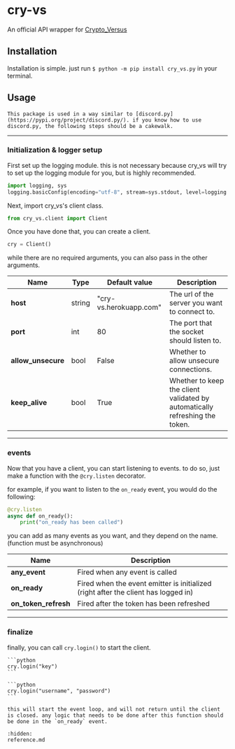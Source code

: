 # cry-vs
An official API wrapper for [Crypto_Versus](https://github.com/ProtagonistsWasTaken/crypto_versus)

## Installation
Installation is simple. just run `$ python -m pip install cry_vs.py` in your terminal.

## Usage
```{note} 
This package is used in a way similar to [discord.py](https://pypi.org/project/discord.py/). if you know how to use discord.py, the following steps should be a cakewalk.
```

---
### Initialization & logger setup
First set up the logging module. this is not necessary because cry_vs will try to set up the logging module for you, but is highly recommended.
```python
import logging, sys
logging.basicConfig(encoding="utf-8", stream=sys.stdout, level=logging.INFO)
```

Next, import cry_vs's client class.

```python
from cry_vs.client import Client
```

Once you have done that, you can create a client.

```python
cry = Client()
```

while there are no required arguments, you can also pass in the other arguments.

| **Name**           | **Type** | **Default value**      | **Description**                                                             |
|--------------------|----------|------------------------|-----------------------------------------------------------------------------|
| **host**           | string   | "cry-vs.herokuapp.com" | The url of the server you want to connect to.                               |
| **port**           | int      | 80                     | The port that the socket should listen to.                                  |
| **allow_unsecure** | bool     | False                  | Whether to allow unsecure connections.                                      |
| **keep_alive**     | bool     | True                   | Whether to keep the client validated by automatically refreshing the token. |


---
### events
Now that you have a client, you can start listening to events. to do so, just make a function with the `@cry.listen` decorator.

for example, if you want to listen to the `on_ready` event, you would do the following:
```python
@cry.listen
async def on_ready():
    print("on_ready has been called")
```

you can add as many events as you want, and they depend on the name. (function must be asynchronous)

| **Name**             | **Description**                                                                    |
|----------------------|------------------------------------------------------------------------------------|
| **any_event**        | Fired when any event is called                                                     |                                                                                    |
| **on_ready**         | Fired when the event emitter is initialized (right after the client has logged in) |
| **on_token_refresh** | Fired after the token has been refreshed                                           |

---
### finalize
finally, you can call `cry.login()` to start the client.

````{tabbed} API Key
```python
cry.login("key")
```
````

````{tabbed} Username and Password
```python
cry.login("username", "password")
```
````
```{warning}
this will start the event loop, and will not return until the client is closed. any logic that needs to be done after this function should be done in the `on_ready` event.
```

```{toctree}
:hidden:
reference.md
```


<!-- footer gets added here for pypi version in setup.py-->